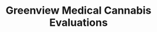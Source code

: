 ---
title: "Greenview Medical Cannabis Evaluations"
url: /albuquerque/greenview-medical-cannabis-evaluations/
shop: Hanf
---